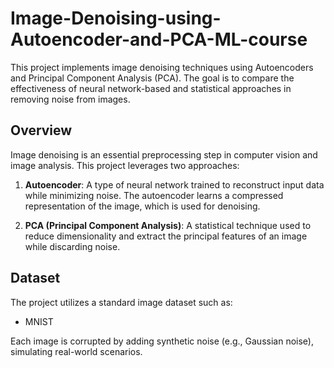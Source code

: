 # Image-Denoising-using-Autoencoder-and-PCA-ML-course
This project implements image denoising techniques using Autoencoders and Principal Component Analysis (PCA). The goal is to compare the effectiveness of neural network-based and statistical approaches in removing noise from images.

## Overview
Image denoising is an essential preprocessing step in computer vision and image analysis. This project leverages two approaches:

1. **Autoencoder**: A type of neural network trained to reconstruct input data while minimizing noise. The autoencoder learns a compressed representation of the image, which is used for denoising.

2. **PCA (Principal Component Analysis)**: A statistical technique used to reduce dimensionality and extract the principal features of an image while discarding noise.

## Dataset
The project utilizes a standard image dataset such as:
- MNIST

Each image is corrupted by adding synthetic noise (e.g., Gaussian noise), simulating real-world scenarios.



